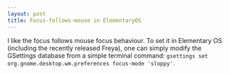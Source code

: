 ```yaml
---
layout: post
title: Focus-follows-mouse in ElementaryOS
---
```

I like the focus follows mouse focus behaviour. To set it in Elementary OS (including the recently released Freya), one can simply modify the GSettings database from a simple terminal command:
`gsettings set org.gnome.desktop.wm.preferences focus-mode 'sloppy'`.

